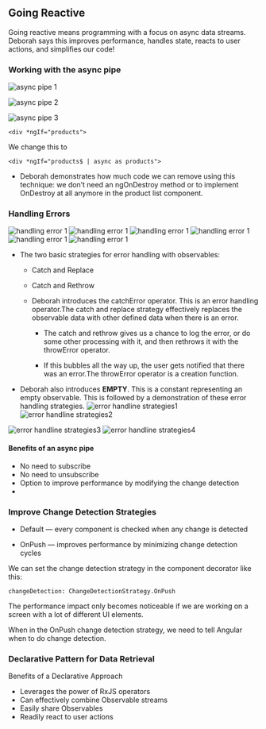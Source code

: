 ## Going Reactive
Going reactive means programming with a focus on async data streams. Deborah says this improves performance, handles state, reacts to user actions, and simplifies our code!


###  Working with the async pipe
![async pipe 1](https://github.com/viplavdhande91/RXJS/blob/going-reactive/gr1.png?raw=true)

![async pipe 2](https://github.com/viplavdhande91/RXJS/blob/going-reactive/gr2.png?raw=true)


![async pipe 3](https://github.com/viplavdhande91/RXJS/blob/going-reactive/gr3.png?raw=true)

```
<div *ngIf="products">

```
We change this to
```
<div *ngIf="products$ | async as products">

```


- Deborah demonstrates how much code we can remove using this technique: we don’t need an ngOnDestroy method or to implement OnDestroy at all anymore in the product list component.

### Handling Errors
![handling error 1](https://github.com/viplavdhande91/RXJS/blob/going-reactive/he1.png?raw=true)
![handling error 1](https://github.com/viplavdhande91/RXJS/blob/going-reactive/he2.png?raw=true)
![handling error 1](https://github.com/viplavdhande91/RXJS/blob/going-reactive/he3.png?raw=true)
![handling error 1](https://github.com/viplavdhande91/RXJS/blob/going-reactive/he4.png?raw=true)
![handling error 1](https://github.com/viplavdhande91/RXJS/blob/going-reactive/he5.png?raw=true)
![handling error 1](https://github.com/viplavdhande91/RXJS/blob/going-reactive/he6.png?raw=true)

- The two basic strategies for error handling with observables:

   - Catch and Replace
   - Catch and Rethrow
    - Deborah introduces the catchError operator. This is an error handling operator.The  catch and replace strategy effectively replaces the observable data with other defined data when there is an error.

        - The catch and rethrow gives us a chance to log the error, or do some other processing with it, and then rethrows it with the throwError operator.

        - If this bubbles all the way up, the user gets notified that there was an error.The throwError operator is a creation function.

- Deborah also introduces **EMPTY**. This is a constant representing an empty observable. This is followed by a demonstration of these error handling strategies.
![error handline strategies1](https://github.com/viplavdhande91/RXJS/blob/going-reactive/ehs1.png?raw=true)
![error handline strategies2](https://github.com/viplavdhande91/RXJS/blob/going-reactive/ehs2.png?raw=true)

![error handline strategies3](https://github.com/viplavdhande91/RXJS/blob/going-reactive/ehs3.png?raw=true)
![error handline strategies4](https://github.com/viplavdhande91/RXJS/blob/going-reactive/ehs4.png?raw=true)


#### Benefits of an async pipe
- No need to subscribe
- No need to unsubscribe
- Option to improve performance by modifying the change detection
- 
### Improve Change Detection Strategies
- Default — every component is checked when any change is detected

- OnPush — improves performance by minimizing change detection cycles

We can set the change detection strategy in the component decorator like this:
```
changeDetection: ChangeDetectionStrategy.OnPush

```
The performance impact only becomes noticeable if we are working on a screen with a lot of different UI elements.

When in the OnPush change detection strategy, we need to tell Angular when to do change detection.

### Declarative Pattern for Data Retrieval
Benefits of a Declarative Approach

- Leverages the power of RxJS operators
- Can effectively combine Observable streams
- Easily share Observables
- Readily react to user actions
